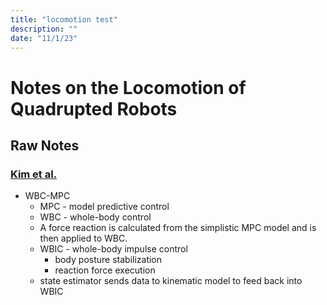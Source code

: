 ```yaml
---
title: "locomotion test"
description: ""
date: "11/1/23"
---
```


# Notes on the Locomotion of Quadrupted Robots

## Raw Notes

### [Kim et al.](https://arxiv.org/pdf/1909.06586.pdf)

* WBC-MPC
  * MPC - model predictive control
  * WBC - whole-body control
  * A force reaction is calculated from the simplistic MPC model and is then applied to WBC.
  * WBIC - whole-body impulse control
    * body posture stabilization
    * reaction force execution
  * state estimator sends data to kinematic model to feed back into WBIC
